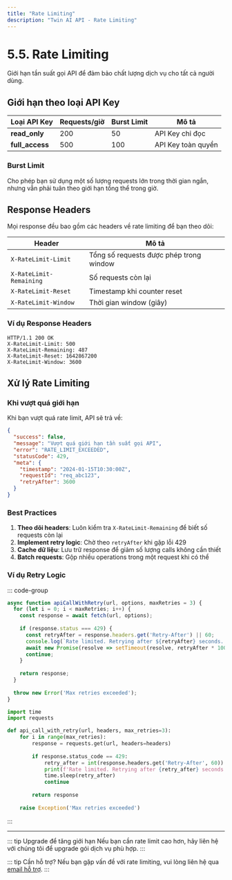 ```yaml
---
title: "Rate Limiting"
description: "Twin AI API - Rate Limiting"
---
```


# 5.5. Rate Limiting

Giới hạn tần suất gọi API để đảm bảo chất lượng dịch vụ cho tất cả người dùng.

## Giới hạn theo loại API Key

| Loại API Key | Requests/giờ | Burst Limit | Mô tả |
|--------------|--------------|-------------|-------|
| **read_only** | 200 | 50 | API Key chỉ đọc |
| **full_access** | 500 | 100 | API Key toàn quyền |

### Burst Limit
Cho phép bạn sử dụng một số lượng requests lớn trong thời gian ngắn, nhưng vẫn phải tuân theo giới hạn tổng thể trong giờ.

## Response Headers

Mọi response đều bao gồm các headers về rate limiting để bạn theo dõi:

| Header | Mô tả |
|--------|-------|
| `X-RateLimit-Limit` | Tổng số requests được phép trong window |
| `X-RateLimit-Remaining` | Số requests còn lại |
| `X-RateLimit-Reset` | Timestamp khi counter reset |
| `X-RateLimit-Window` | Thời gian window (giây) |

### Ví dụ Response Headers

```http
HTTP/1.1 200 OK
X-RateLimit-Limit: 500
X-RateLimit-Remaining: 487
X-RateLimit-Reset: 1642867200
X-RateLimit-Window: 3600
```

## Xử lý Rate Limiting

### Khi vượt quá giới hạn

Khi bạn vượt quá rate limit, API sẽ trả về:

```json
{
  "success": false,
  "message": "Vượt quá giới hạn tần suất gọi API",
  "error": "RATE_LIMIT_EXCEEDED", 
  "statusCode": 429,
  "meta": {
    "timestamp": "2024-01-15T10:30:00Z",
    "requestId": "req_abc123",
    "retryAfter": 3600
  }
}
```

### Best Practices

1. **Theo dõi headers**: Luôn kiểm tra `X-RateLimit-Remaining` để biết số requests còn lại
2. **Implement retry logic**: Chờ theo `retryAfter` khi gặp lỗi 429
3. **Cache dữ liệu**: Lưu trữ response để giảm số lượng calls không cần thiết
4. **Batch requests**: Gộp nhiều operations trong một request khi có thể

### Ví dụ Retry Logic

::: code-group

```javascript [JavaScript]
async function apiCallWithRetry(url, options, maxRetries = 3) {
  for (let i = 0; i < maxRetries; i++) {
    const response = await fetch(url, options);
    
    if (response.status === 429) {
      const retryAfter = response.headers.get('Retry-After') || 60;
      console.log(`Rate limited. Retrying after ${retryAfter} seconds...`);
      await new Promise(resolve => setTimeout(resolve, retryAfter * 1000));
      continue;
    }
    
    return response;
  }
  
  throw new Error('Max retries exceeded');
}
```

```python [Python]
import time
import requests

def api_call_with_retry(url, headers, max_retries=3):
    for i in range(max_retries):
        response = requests.get(url, headers=headers)
        
        if response.status_code == 429:
            retry_after = int(response.headers.get('Retry-After', 60))
            print(f'Rate limited. Retrying after {retry_after} seconds...')
            time.sleep(retry_after)
            continue
            
        return response
    
    raise Exception('Max retries exceeded')
```

:::

---

::: tip Upgrade để tăng giới hạn
Nếu bạn cần rate limit cao hơn, hãy liên hệ với chúng tôi để upgrade gói dịch vụ phù hợp.
:::

::: tip Cần hỗ trợ?
Nếu bạn gặp vấn đề với rate limiting, vui lòng liên hệ qua [email hỗ trợ](mailto:agent.twinai@gmail.com).
:::
